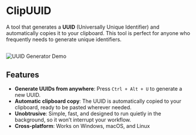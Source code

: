 # ClipUUID

A tool that generates a **UUID** (Universally Unique Identifier) and automatically copies it to your clipboard. This tool is perfect for anyone who frequently needs to generate unique identifiers.
## 
![UUID Generator Demo](https://adamhassan.co.uk/wp-content/uploads/2024/11/demo.gif)
## Features

- **Generate UUIDs from anywhere**: Press `Ctrl + Alt + U` to generate a new UUID.
- **Automatic clipboard copy**: The UUID is automatically copied to your clipboard, ready to be pasted wherever needed.
- **Unobtrusive**: Simple, fast, and designed to run quietly in the background, so it won’t interrupt your workflow.
- **Cross-platform**: Works on Windows, macOS, and Linux 
